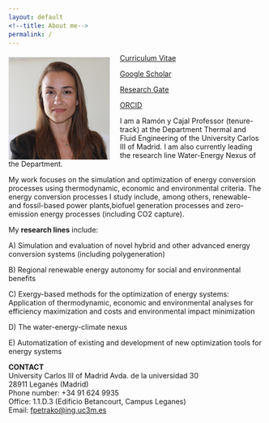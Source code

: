 ```yaml
---
layout: default
<!--title: About me-->
permalink: /
---
```


<!-- ![Fontina Petrakopoulou](/files/1_.png){:style="float: left;margin-right: 20px;margin-top: 7px;" width="50px"} -->
<img src="/files/4.png" alt="Fontina Petrakopoulou" width="200px" style="float: left;margin-right: 20px;margin-top: 7px;">








[Curriculum Vitae](/files/CV_Petrakopoulou.pdf) 

[Google Scholar](https://scholar.google.es/citations?user=LLgloUsAAAAJ&amp;hl=en) 

[Research Gate](https://www.researchgate.net/profile/Fontina_Petrakopoulou) 

[ORCID](http://orcid.org/0000-0001-6878-4591) 
  
  
I am a Ramón y Cajal Professor (tenure-track) at the Department Thermal and Fluid Engineering of the University Carlos III of Madrid. I am also currently leading the research line Water-Energy Nexus of the Department.

My work focuses on the simulation and optimization of energy conversion processes using thermodynamic, economic and environmental criteria. The energy conversion processes I study include, among others, renewable- and fossil-based power plants,biofuel generation processes and zero-emission energy processes (including CO2 capture). 

My **research lines** include:

A) Simulation and evaluation of novel hybrid and other advanced energy conversion systems (including polygeneration)

B) Regional renewable energy autonomy for social and environmental benefits

C) Exergy-based methods for the optimization of energy systems: Application of thermodynamic, economic and environmental analyses for efficiency maximization and costs and environmental impact minimization

D) The water-energy-climate nexus

E) Automatization of existing and development of new optimization tools for energy systems

**CONTACT**     
University Carlos III of Madrid 
Avda. de la universidad 30  
28911 Leganés (Madrid)  
Phone number: +34 91 624 9935   
Office: 1.1.D.3 (Edificio Betancourt, Campus Leganes)   
Email: fpetrako@ing.uc3m.es  
